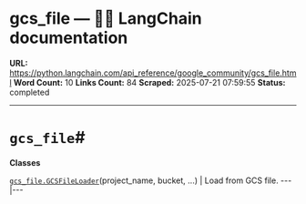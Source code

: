 # gcs_file — 🦜🔗 LangChain  documentation

**URL:** https://python.langchain.com/api_reference/google_community/gcs_file.html
**Word Count:** 10
**Links Count:** 84
**Scraped:** 2025-07-21 07:59:55
**Status:** completed

---

# `gcs_file`\#

**Classes**

[`gcs_file.GCSFileLoader`](https://python.langchain.com/api_reference/google_community/gcs_file/langchain_google_community.gcs_file.GCSFileLoader.html#langchain_google_community.gcs_file.GCSFileLoader "langchain_google_community.gcs_file.GCSFileLoader")\(project\_name, bucket, ...\) | Load from GCS file.   ---|---